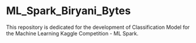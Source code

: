 # ML_Spark_Biryani_Bytes
This repository is dedicated for the development of Classification Model for the Machine Learning Kaggle Competition - ML Spark.
